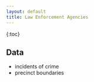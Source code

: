 ```yaml
---
layout: default
title: Law Enforcement Agencies
---
```


{:toc}

## Data

* incidents of crime
* precinct boundaries
